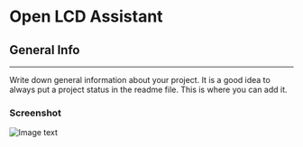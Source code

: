 # Open LCD Assistant


## General Info
***
Write down general information about your project. It is a good idea to always put a project status in the readme file. This is where you can add it. 


### Screenshot
![Image text](/path/to/the/screenshot.png)
